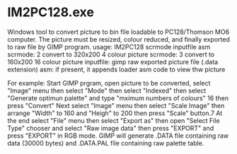 # IM2PC128.exe
Windows tool to convert picture to bin file loadable to PC128/Thomson MO6 computer.
The picture must be resized, colour reduced, and finally exported to raw file by GIMP program.
usage:
IM2PC128 scrmode inputfile asm
  scrmode:    2 convert to 320x200 4 colour picture
  scrmode:    3 convert to 160x200 16 colour picture
  inputfile:  gimp raw exported picture file (.data extension)
  asm:        if present, it appends loader asm code to view thw picture

For example:
Start GIMP prgram, open picture to be converted, select "Image" menu then select "Mode" then select "Indexed" then select "Generate optimun palette" and type "mximum numbers of colours" 16 then press "Convert"
Next select "Image" menu then select "Scale Image" then arrange "Width" to 160 and "Heigh" to 200 then press "Scale" button.7
At the end select "File" menu then select "Export as" then open "Select File Type" chooser and select "Raw image data" then press "EXPORT" and press "EXPORT" in RGB mode.
GIMP will generate .DATA file containing raw data (30000 bytes) and .DATA.PAL file containing raw palette table.



